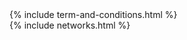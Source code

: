 <div class="main-wrapper" id="page-blog">
    <div id="roadmap">
        <div class="dont-skew-wrap">
            <div class="dont-skew width-100">
               {% include term-and-conditions.html %}
            </div>
        </div>
     </div>
    {% include networks.html %}
</div>